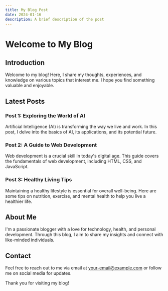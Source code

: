 ```yaml
---
title: My Blog Post
date: 2024-01-16
description: A brief description of the post
---
```

# Welcome to My Blog

## Introduction
Welcome to my blog! Here, I share my thoughts, experiences, and knowledge on various topics that interest me. I hope you find something valuable and enjoyable.

## Latest Posts
### Post 1: Exploring the World of AI
Artificial Intelligence (AI) is transforming the way we live and work. In this post, I delve into the basics of AI, its applications, and its potential future.

### Post 2: A Guide to Web Development
Web development is a crucial skill in today's digital age. This guide covers the fundamentals of web development, including HTML, CSS, and JavaScript.

### Post 3: Healthy Living Tips
Maintaining a healthy lifestyle is essential for overall well-being. Here are some tips on nutrition, exercise, and mental health to help you live a healthier life.

## About Me
I'm a passionate blogger with a love for technology, health, and personal development. Through this blog, I aim to share my insights and connect with like-minded individuals.

## Contact
Feel free to reach out to me via email at [your-email@example.com](mailto:your-email@example.com) or follow me on social media for updates.

Thank you for visiting my blog!
